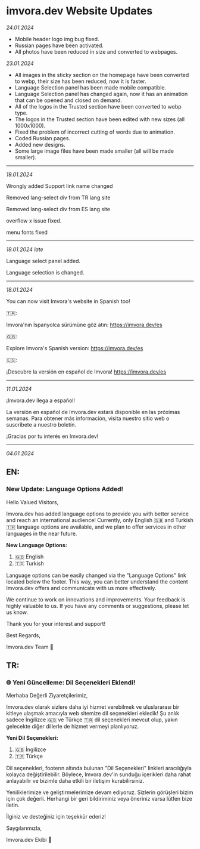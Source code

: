 # imvora.dev Website Updates

_24.01.2024_

- Mobile header logo img bug fixed.
- Russian pages have been activated.
- All photos have been reduced in size and converted to webpages.

_23.01.2024_

- All images in the sticky section on the homepage have been converted to webp, their size has been reduced, now it is faster.
- Language Selection panel has been made mobile compatible.
- Language Selection panel has changed again, now it has an animation that can be opened and closed on demand.
- All of the logos in the Trusted section have been converted to webp type.
- The logos in the Trusted section have been edited with new sizes (all 1000x1000).
- Fixed the problem of incorrect cutting of words due to animation.
- Coded Russian pages.
- Added new designs.
- Some large image files have been made smaller (all will be made smaller).

---

_19.01.2024_

Wrongly added Support link name changed

Removed lang-select div from TR lang site

Removed lang-select div from ES lang site

overflow x issue fixed.

menu fonts fixed



---

_18.01.2024 late_

Language select panel added.

Language selection is changed.

---

_18.01.2024_

You can now visit Imvora's website in Spanish too!

🇹🇷:

Imvora'nın İspanyolca sürümüne göz atın:
https://imvora.dev/es

🇬🇧:

Explore Imvora's Spanish version:
https://imvora.dev/es

🇪🇸:

¡Descubre la versión en español de Imvora!
https://imvora.dev/es

---

_11.01.2024_

¡Imvora.dev llega a español!

La versión en español de Imvora.dev estará disponible en las próximas semanas. Para obtener más información, visita nuestro sitio web o suscríbete a nuestro boletín.

¡Gracias por tu interés en Imvora.dev!

---

_04.01.2024_

## EN:
### New Update: Language Options Added!

Hello Valued Visitors,

Imvora.dev has added language options to provide you with better service and reach an international audience! Currently, only English 🇬🇧 and Turkish 🇹🇷 language options are available, and we plan to offer services in other languages in the near future.

**New Language Options:**
1. 🇬🇧 English
2. 🇹🇷 Turkish

Language options can be easily changed via the "Language Options" link located below the footer. This way, you can better understand the content Imvora.dev offers and communicate with us more effectively.

We continue to work on innovations and improvements. Your feedback is highly valuable to us. If you have any comments or suggestions, please let us know.

Thank you for your interest and support!

Best Regards, 

Imvora.dev Team 🚀

## TR:
### 🌐 Yeni Güncelleme: Dil Seçenekleri Eklendi!

Merhaba Değerli Ziyaretçilerimiz,

Imvora.dev olarak sizlere daha iyi hizmet verebilmek ve uluslararası bir kitleye ulaşmak amacıyla web sitemize dil seçenekleri ekledik! Şu anlık sadece İngilizce 🇬🇧 ve Türkçe 🇹🇷 dil seçenekleri mevcut olup, yakın gelecekte diğer dillerle de hizmet vermeyi planlıyoruz.

**Yeni Dil Seçenekleri:**
1. 🇬🇧 İngilizce
2. 🇹🇷 Türkçe

Dil seçenekleri, footerın altında bulunan "Dil Seçenekleri" linkleri aracılığıyla kolayca değiştirilebilir. Böylece, Imvora.dev'in sunduğu içerikleri daha rahat anlayabilir ve bizimle daha etkili bir iletişim kurabilirsiniz.

Yeniliklerimize ve geliştirmelerimize devam ediyoruz. Sizlerin görüşleri bizim için çok değerli. Herhangi bir geri bildiriminiz veya öneriniz varsa lütfen bize iletin.

İlginiz ve desteğiniz için teşekkür ederiz!

Saygılarımızla, 

Imvora.dev Ekibi 🚀
